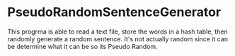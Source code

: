 # PseudoRandomSentenceGenerator

This progrma is able to read a text file, store the words in a hash table, then randomly
generate a random sentence. It's not actually random since it can be determine what it 
can be so its Pseudo Random.

